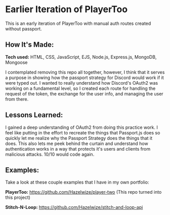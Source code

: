 # Earlier Iteration of PlayerToo
This is an early iteration of PlayerToo with manual auth routes created without passport.

## How It's Made:

**Tech used:** HTML, CSS, JavaScript, EJS, Node.js, Express.js, MongoDB, Mongoose

I contemplated removing this repo all together, however, I think that it serves a purpose in showing how the passport strategy for Discord would work if it were typed out. I wanted to really understand how Discord's OAuth2 was working on a fundamental level, so I created each route for handling the request of the token, the exchange for the user info, and managing the user from there. 

## Lessons Learned:

I gained a deep understanding of OAuth2 from doing this practice work. I feel like putting in the effort to recreate the things that Passport.js does so quickly let me realize why the Passport Strategy does the things that it does. This also lets me peek behind the curtain and understand how authentication works in a way that protects it's users and clients from malicious attacks. 10/10 would code again.

## Examples:
Take a look at these couple examples that I have in my own portfolio:

**PlayerToo:** https://github.com/Hazelwize/player-two (This repo turned into this project)

**Stitch-N-Loop:** https://github.com/Hazelwize/stitch-and-loop-api



